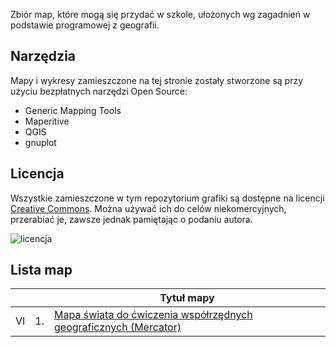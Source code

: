 Zbiór map, które mogą się przydać w szkole, ułożonych wg zagadnień w podstawie programowej z geografii. 

## Narzędzia
Mapy i wykresy zamieszczone na tej stronie zostały stworzone są przy użyciu bezpłatnych narzędzi Open Source:

* Generic Mapping Tools
* Maperitive
* QGIS
* gnuplot

## Licencja

Wszystkie zamieszczone w tym repozytorium grafiki są dostępne na licencji [Creative Commons](https://creativecommons.org/licenses/by-nc-sa/4.0/deed.pl).
Można używać ich do celów niekomercyjnych, przerabiać je, zawsze jednak pamiętając o podaniu autora.

![licencja](https://licensebuttons.net/l/by-nc-sa/3.0/88x31.png)

## Lista map
|  |  | Tytuł mapy
|:--------:| :--------:| --------|
|VI| 1.| [Mapa świata do ćwiczenia współrzędnych geograficznych (Mercator)](mapa_swiata_do_wspolrzednych.md) |

